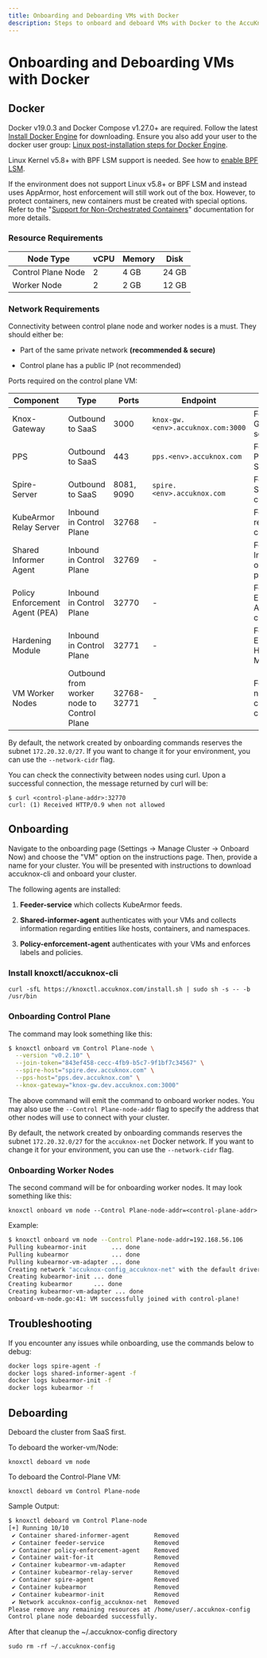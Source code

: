 ```yaml
---
title: Onboarding and Deboarding VMs with Docker
description: Steps to onboard and deboard VMs with Docker to the AccuKnox SaaS platform for monitoring and enforcing security policies.
---
```


# Onboarding and Deboarding VMs with Docker

## **Docker**

Docker v19.0.3 and Docker Compose v1.27.0+ are required. Follow the latest [Install Docker Engine](https://docs.docker.com/engine/install/ "https://docs.docker.com/engine/install/") for downloading. Ensure you also add your user to the docker user group: [Linux post-installation steps for Docker Engine](https://docs.docker.com/engine/install/linux-postinstall/ "https://docs.docker.com/engine/install/linux-postinstall/").

Linux Kernel v5.8+ with BPF LSM support is needed. See how to [enable BPF LSM](https://github.com/kubearmor/KubeArmor/blob/main/getting-started/FAQ.md#checking-and-enabling-support-for-bpf-lsm "https://github.com/kubearmor/KubeArmor/blob/main/getting-started/FAQ.md#checking-and-enabling-support-for-bpf-lsm").

If the environment does not support Linux v5.8+ or BPF LSM and instead uses AppArmor, host enforcement will still work out of the box. However, to protect containers, new containers must be created with special options. Refer to the "[Support for Non-Orchestrated Containers](https://github.com/kubearmor/KubeArmor/wiki/Support-for-non-orchestrated-containers "https://github.com/kubearmor/KubeArmor/wiki/Support-for-non-orchestrated-containers")" documentation for more details.

### Resource Requirements

| Node Type           | vCPU | Memory | Disk  |
|----------------------|------|--------|-------|
| Control Plane Node  | 2    | 4 GB   | 24 GB |
| Worker Node         | 2    | 2 GB   | 12 GB |

### Network Requirements

Connectivity between control plane node and worker nodes is a must. They should either be:

- Part of the same private network **(recommended & secure)**

- Control plane has a public IP (not recommended)

Ports required on the control plane VM:


| Component                       | Type                           | Ports          | Endpoint                          | Purpose                                           |
|---------------------------------|--------------------------------|----------------|----------------------------------|--------------------------------------------------|
| Knox-Gateway                    | Outbound to SaaS               | 3000           | `knox-gw.<env>.accuknox.com:3000`  | For Knox-Gateway service                         |
| PPS                             | Outbound to SaaS               | 443            | `pps.<env>.accuknox.com`           | For PPS (Policy Provisioning Service)            |
| Spire-Server                    | Outbound to SaaS               | 8081, 9090     | `spire.<env>.accuknox.com`         | For Spire-Server communication                   |
| KubeArmor Relay Server          | Inbound in Control Plane       | 32768          | -                                | For KubeArmor relay server on control plane      |
| Shared Informer Agent           | Inbound in Control Plane       | 32769          | -                                | For Shared Informer agent on control plane       |
| Policy Enforcement Agent (PEA)  | Inbound in Control Plane       | 32770          | -                                | For Policy Enforcement Agent on control plane    |
| Hardening Module                | Inbound in Control Plane       | 32771          | -                                | For Discovery Engine Hardening Module            |
| VM Worker Nodes                 | Outbound from worker node to Control Plane | 32768-32771   | -                                | For VM worker nodes to connect to the control plane |


By default, the network created by onboarding commands reserves the subnet `172.20.32.0/27`. If you want to change it for your environment, you can use the `--network-cidr` flag.

You can check the connectivity between nodes using curl. Upon a successful connection, the message returned by curl will be:

```
$ curl <control-plane-addr>:32770
curl: (1) Received HTTP/0.9 when not allowed
```

## Onboarding

Navigate to the onboarding page (Settings → Manage Cluster → Onboard Now) and choose the "VM" option on the instructions page. Then, provide a name for your cluster. You will be presented with instructions to download accuknox-cli and onboard your cluster.

The following agents are installed:

1. **Feeder-service** which collects KubeArmor feeds.

2. **Shared-informer-agent** authenticates with your VMs and collects information regarding entities like hosts, containers, and namespaces.

3. **Policy-enforcement-agent** authenticates with your VMs and enforces labels and policies.

### Install knoxctl/accuknox-cli

`curl -sfL https://knoxctl.accuknox.com/install.sh | sudo sh -s -- -b /usr/bin`

### Onboarding Control Plane

The command may look something like this:

```sh
$ knoxctl onboard vm Control Plane-node \
  --version "v0.2.10" \
  --join-token="843ef458-cecc-4fb9-b5c7-9f1bf7c34567" \
  --spire-host="spire.dev.accuknox.com" \
  --pps-host="pps.dev.accuknox.com" \
  --knox-gateway="knox-gw.dev.accuknox.com:3000"
```

The above command will emit the command to onboard worker nodes. You may also use the `--Control Plane-node-addr` flag to specify the address that other nodes will use to connect with your cluster.

By default, the network created by onboarding commands reserves the subnet `172.20.32.0/27` for the `accuknox-net` Docker network. If you want to change it for your environment, you can use the `--network-cidr` flag.

### Onboarding Worker Nodes

The second command will be for onboarding worker nodes. It may look something like this:

`knoxctl onboard vm node --Control Plane-node-addr=<control-plane-addr>`

Example:

```sh
$ knoxctl onboard vm node --Control Plane-node-addr=192.168.56.106
Pulling kubearmor-init       ... done
Pulling kubearmor            ... done
Pulling kubearmor-vm-adapter ... done
Creating network "accuknox-config_accuknox-net" with the default driver
Creating kubearmor-init ... done
Creating kubearmor      ... done
Creating kubearmor-vm-adapter ... done
onboard-vm-node.go:41: VM successfully joined with control-plane!
```

## Troubleshooting

If you encounter any issues while onboarding, use the commands below to debug:

```sh
docker logs spire-agent -f
docker logs shared-informer-agent -f
docker logs kubearmor-init -f
docker logs kubearmor -f
```

## Deboarding

Deboard the cluster from SaaS first.

To deboard the worker-vm/Node:

`knoxctl deboard vm node`

To deboard the Control-Plane VM:

`knoxctl deboard vm Control Plane-node`

Sample Output:

```sh
$ knoxctl deboard vm Control Plane-node
[+] Running 10/10
 ✔ Container shared-informer-agent       Removed                                                                   0.6s
 ✔ Container feeder-service              Removed                                                                   0.6s
 ✔ Container policy-enforcement-agent    Removed                                                                   0.8s
 ✔ Container wait-for-it                 Removed                                                                   0.0s
 ✔ Container kubearmor-vm-adapter        Removed                                                                   5.6s
 ✔ Container kubearmor-relay-server      Removed                                                                   1.5s
 ✔ Container spire-agent                 Removed                                                                   0.5s
 ✔ Container kubearmor                   Removed                                                                  10.4s
 ✔ Container kubearmor-init              Removed                                                                   0.0s
 ✔ Network accuknox-config_accuknox-net  Removed                                                                   0.3s
Please remove any remaining resources at /home/user/.accuknox-config
Control plane node deboarded successfully.
```

After that cleanup the ~/.accuknox-config directory

`sudo rm -rf ~/.accuknox-config`

